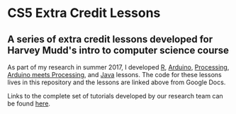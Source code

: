# CS5 Extra Credit Lessons

## A series of extra credit lessons developed for Harvey Mudd's intro to computer science course



As part of my research in summer 2017, I developed [R](https://docs.google.com/document/d/1Wgt1Yf4y-DA4CryWYL5PMleZrE5o_b6NtJFb78AYei8/edit?usp=sharing), [Arduino](https://docs.google.com/document/d/1zup-6xh8cvfS0YB8nJjAIyCkepn5gcCbVOm5CMy8pIM/edit?usp=sharing), [Processing](https://docs.google.com/document/d/1zup-6xh8cvfS0YB8nJjAIyCkepn5gcCbVOm5CMy8pIM/edit?usp=sharing), [Arduino meets Processing](https://docs.google.com/document/d/1zup-6xh8cvfS0YB8nJjAIyCkepn5gcCbVOm5CMy8pIM/edit?usp=sharing), and [Java](https://docs.google.com/document/d/1Z40qS0amt2cR8tA7wnnLRahS296WobOdmRlCg3NpEYY/edit?usp=sharing) lessons. The code for these lessons lives in this repository and the lessons are linked above from Google Docs.

Links to the complete set of tutorials developed by our research team can be found [here](https://docs.google.com/document/d/1f-CpXRNWezxdb2CaFijZE3VV5ahhmaN2FkhaRFHF5AM/edit?usp=sharing).

